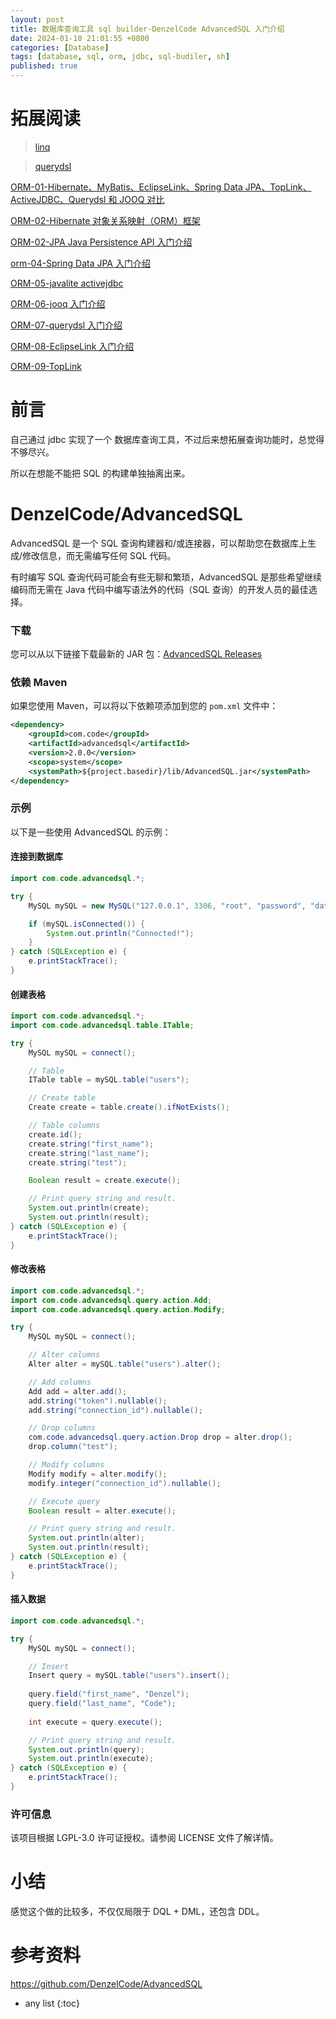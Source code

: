 ```yaml
---
layout: post
title: 数据库查询工具 sql builder-DenzelCode AdvancedSQL 入门介绍
date: 2024-01-10 21:01:55 +0800
categories: [Database]
tags: [database, sql, orm, jdbc, sql-budiler, sh]
published: true
---
```


# 拓展阅读

> [linq](https://houbb.github.io/2017/03/20/dotnet-linq)

> [querydsl](https://houbb.github.io/2016/05/21/orm-07-querydsl)

[ORM-01-Hibernate、MyBatis、EclipseLink、Spring Data JPA、TopLink、ActiveJDBC、Querydsl 和 JOOQ 对比](https://houbb.github.io/2016/05/21/orm-01-overview)

[ORM-02-Hibernate 对象关系映射（ORM）框架](https://houbb.github.io/2016/05/21/orm-02-hibernate)

[ORM-02-JPA Java Persistence API 入门介绍](https://houbb.github.io/2016/05/21/orm-03-jpa)

[orm-04-Spring Data JPA 入门介绍](https://houbb.github.io/2016/05/21/orm-04-spring-data-jpa)

[ORM-05-javalite activejdbc](https://houbb.github.io/2016/05/21/orm-05-javalite-activejdbc)

[ORM-06-jooq 入门介绍](https://houbb.github.io/2016/05/21/orm-06-jooq)

[ORM-07-querydsl 入门介绍](https://houbb.github.io/2016/05/21/orm-07-querydsl)

[ORM-08-EclipseLink 入门介绍](https://houbb.github.io/2016/05/21/orm-08-EclipseLink)

[ORM-09-TopLink](https://houbb.github.io/2016/05/21/orm-09-Toplink)

# 前言

自己通过 jdbc 实现了一个 数据库查询工具，不过后来想拓展查询功能时，总觉得不够尽兴。

所以在想能不能把 SQL 的构建单独抽离出来。

# DenzelCode/AdvancedSQL

AdvancedSQL 是一个 SQL 查询构建器和/或连接器，可以帮助您在数据库上生成/修改信息，而无需编写任何 SQL 代码。

有时编写 SQL 查询代码可能会有些无聊和繁琐，AdvancedSQL 是那些希望继续编码而无需在 Java 代码中编写语法外的代码（SQL 查询）的开发人员的最佳选择。

### 下载

您可以从以下链接下载最新的 JAR 包：[AdvancedSQL Releases](https://github.com/DenzelCode/AdvancedSQL/releases/latest)

### 依赖 Maven

如果您使用 Maven，可以将以下依赖项添加到您的 `pom.xml` 文件中：

```xml
<dependency>
    <groupId>com.code</groupId>
    <artifactId>advancedsql</artifactId>
    <version>2.0.0</version>
    <scope>system</scope>
    <systemPath>${project.basedir}/lib/AdvancedSQL.jar</systemPath>
</dependency>
```

### 示例

以下是一些使用 AdvancedSQL 的示例：

#### 连接到数据库

```java
import com.code.advancedsql.*;

try {
    MySQL mySQL = new MySQL("127.0.0.1", 3306, "root", "password", "database");

    if (mySQL.isConnected()) {
        System.out.println("Connected!");
    }
} catch (SQLException e) {
    e.printStackTrace();
}
```

#### 创建表格

```java
import com.code.advancedsql.*;
import com.code.advancedsql.table.ITable;

try {
    MySQL mySQL = connect();

    // Table
    ITable table = mySQL.table("users");

    // Create table
    Create create = table.create().ifNotExists();

    // Table columns
    create.id();
    create.string("first_name");
    create.string("last_name");
    create.string("test");

    Boolean result = create.execute();

    // Print query string and result.
    System.out.println(create);
    System.out.println(result);
} catch (SQLException e) {
    e.printStackTrace();
}
```

#### 修改表格

```java
import com.code.advancedsql.*;
import com.code.advancedsql.query.action.Add;
import com.code.advancedsql.query.action.Modify;

try {
    MySQL mySQL = connect();

    // Alter columns
    Alter alter = mySQL.table("users").alter();

    // Add columns
    Add add = alter.add();
    add.string("token").nullable();
    add.string("connection_id").nullable();

    // Drop columns
    com.code.advancedsql.query.action.Drop drop = alter.drop();
    drop.column("test");

    // Modify columns
    Modify modify = alter.modify();
    modify.integer("connection_id").nullable();

    // Execute query
    Boolean result = alter.execute();

    // Print query string and result.
    System.out.println(alter);
    System.out.println(result);
} catch (SQLException e) {
    e.printStackTrace();
}
```

#### 插入数据

```java
import com.code.advancedsql.*;

try {
    MySQL mySQL = connect();

    // Insert
    Insert query = mySQL.table("users").insert();
    
    query.field("first_name", "Denzel");
    query.field("last_name", "Code");
    
    int execute = query.execute();

    // Print query string and result.
    System.out.println(query);
    System.out.println(execute);
} catch (SQLException e) {
    e.printStackTrace();
}
```

### 许可信息

该项目根据 LGPL-3.0 许可证授权。请参阅 LICENSE 文件了解详情。

# 小结

感觉这个做的比较多，不仅仅局限于 DQL + DML，还包含 DDL。



# 参考资料

https://github.com/DenzelCode/AdvancedSQL

* any list
{:toc}